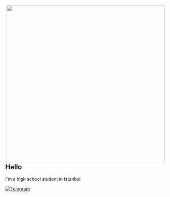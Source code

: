 <a href="https://github.com/relaxewdy?tab=repositories">
  <img align="right" src="https://github-readme-stats.vercel.app/api?username=relaxewdy&show_icons=true&hide_border=true&hide_rank=true&card_width=100" width="500px" />
</a>

## Hello

I'm a high school student in Istanbul

[![Telegram](https://img.shields.io/badge/-@yusfklncc-2CA5E0?style=flat-square&logo=Telegram&logoColor=fff)](https://t.me/yusfklncc)

